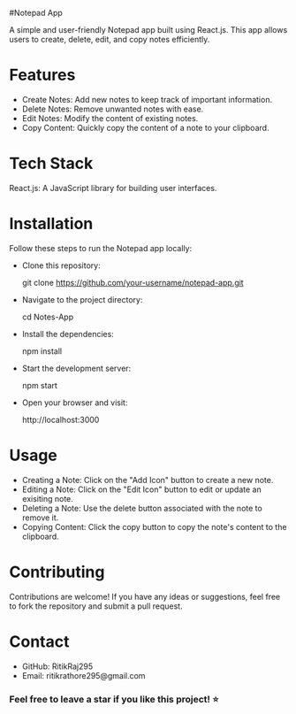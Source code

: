 #Notepad App

A simple and user-friendly Notepad app built using React.js. This app allows users to create, delete, edit, and copy notes efficiently.

<h1>Features</h1>
<ul>
<li>Create Notes: Add new notes to keep track of important information.</li>

<li>Delete Notes: Remove unwanted notes with ease.</li>

<li>Edit Notes: Modify the content of existing notes.</li>

<li>Copy Content: Quickly copy the content of a note to your clipboard.</li></ul>

<h1>Tech Stack</h1>

React.js: A JavaScript library for building user interfaces.

<h1>Installation</h1>

Follow these steps to run the Notepad app locally:
<ul>
<li>Clone this repository:</li>

git clone https://github.com/your-username/notepad-app.git

<li>Navigate to the project directory:</li>

cd Notes-App

<li>Install the dependencies:</li>

npm install

<li>Start the development server:</li>

npm start

<li>Open your browser and visit:</li>

http://localhost:3000
</ul>

<h1>Usage</h1>
<ul>
<li>Creating a Note: Click on the "Add Icon" button to create a new note.</li>

<li>Editing a Note: Click on the "Edit Icon" button to edit or update an exisiting note.</li>

<li>Deleting a Note: Use the delete button associated with the note to remove it.</li>

<li>Copying Content: Click the copy button to copy the note's content to the clipboard.</li>

</ul>



<h1>Contributing</h1>

Contributions are welcome! If you have any ideas or suggestions, feel free to fork the repository and submit a pull request.

<h1>Contact</h1>
<ul>
<li>GitHub: RitikRaj295</li>

<li>Email: ritikrathore295@gmail.com </li>  </ul>

<h3>Feel free to leave a star if you like this project! ⭐</h3>

